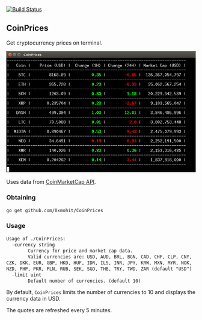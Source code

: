 [![Build Status](https://travis-ci.org/0xmohit/CoinPrices.svg?branch=master)](https://travis-ci.org/0xmohit/CoinPrices)

## CoinPrices

Get cryptocurrency prices on terminal.

<img src="./docs/coinprices.png" alt="demo">

Uses data from [CoinMarketCap API](https://coinmarketcap.com/api/).

### Obtaining

    go get github.com/0xmohit/CoinPrices

### Usage

```
Usage of ./CoinPrices:
  -currency string
        Currency for price and market cap data.
        Valid currencies are: USD, AUD, BRL, BGN, CAD, CHF, CLP, CNY, CZK, DKK, EUR, GBP, HKD, HUF, IDR, ILS, INR, JPY, KRW, MXN, MYR, NOK, NZD, PHP, PKR, PLN, RUB, SEK, SGD, THB, TRY, TWD, ZAR (default "USD")
  -limit uint
        Default number of currencies. (default 10)
```

By default, `CoinPrices` limits the number of currencies to 10 and displays the
currency data in USD.

The quotes are refreshed every 5 minutes.
